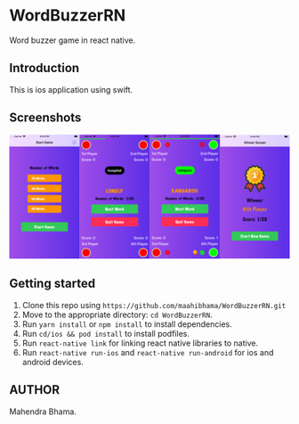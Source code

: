 # WordBuzzerRN
Word buzzer game in react native.

## Introduction

This is ios application using swift.

## Screenshots
![Alt text](https://github.com/maahibhama/WordBuzzer/blob/master/buzzerGame.png "First Screenshot")

## Getting started

1. Clone this repo using `https://github.com/maahibhama/WordBuzzerRN.git`
2. Move to the appropriate directory: `cd WordBuzzerRN`.
3. Run `yarn install` or `npm install` to install dependencies.
4. Run `cd/ios && pod install` to install podfiles. 
4. Run `react-native link` for linking react native libraries to native.
4. Run `react-native run-ios` and `react-native run-android` for ios and android devices.

## AUTHOR

Mahendra Bhama.
